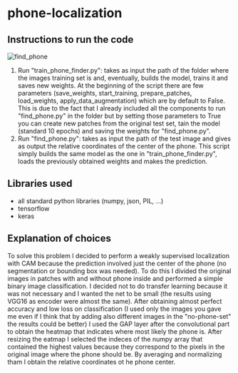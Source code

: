 # phone-localization

## Instructions to run the code
![find_phone](https://github.com/nicolazande/phone-localization/assets/115359494/53ed21c6-8fb6-4b45-acfe-8e9fe9fc580d)

1. Run "train_phone_finder.py": takes as input the path of the folder where the images training set is and, eventually, builds the model, trains it and saves new weights. At the beginning of the script there are few parameters (save_weights, start_training, prepare_patches, load_weights, apply_data_augmentation) which are by default to False. This is due to the fact that I already included all the components to run "find_phone.py" in the folder but by setting those parameters to True you can create new patches from the original test set, tain the model (standard 10 epochs) and saving the weights for "find_phone.py".
2. Run "find_phone.py": takes as input the path of the test image and gives as output the relative coordinates of the center of the phone. This script simply builds the same model as the one in "train_phone_finder.py", loads the previously obtained weights and makes the prediction.

## Libraries used
- all standard python libraries (numpy, json, PIL, ...)
- tensorflow
- keras

## Explanation of choices
To solve this problem I decided to perform a weakly supervised localization with CAM because the prediction involved just the center of the phone (no segmentation or bounding box was needed).
To do this I divided the original images in patches with and without phone inside and performed a simple binary image classification. I decided not to do transfer learning because it was not necessary and I wanted the net to be small (the results using VGG16 as encoder were almost the same).
After obtaining almost perfect accuracy and low loss on classification (I used only the images you gave me even if I think that by adding also different images in the "no-phone-set" the results could be better) I used the GAP layer after the convolutional part to obtain the heatmap that indicates where most likely the phone is. After resizing the eatmap I selected the indeces of the numpy array that contained the highest values because they correspond to the pixels in the original image where the phone should be. By averaging and normalizing tham I obtain the relative coordinates ot he phone center.
